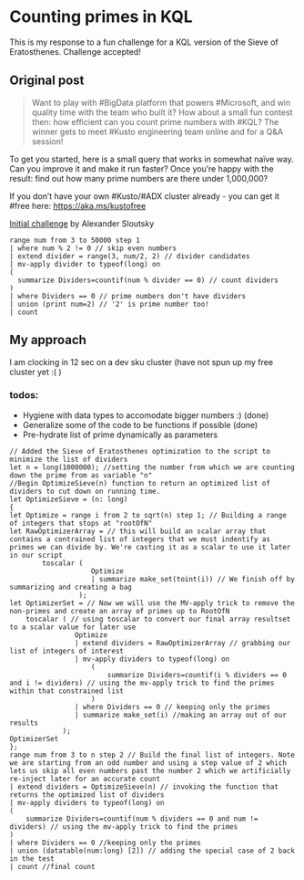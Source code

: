 # Counting primes in KQL
This is my response to a fun challenge for a KQL version of the Sieve of Eratosthenes. Challenge accepted!

## Original post

>Want to play with #BigData platform that powers #Microsoft, and win quality time with the team who built it? How about a small fun contest then: how efficient can you count prime numbers with #KQL? The winner gets to meet #Kusto engineering team online and for a Q&A session!

To get you started, here is a small query that works in somewhat naïve way. Can you improve it and make it run faster? Once you’re happy with the result: find out how many prime numbers are there under 1,000,000?

If you don’t have your own #Kusto/#ADX cluster already - you can get it #free here: https://aka.ms/kustofree

[Initial challenge](https://www.linkedin.com/posts/sloutsky_azure-data-explorer-activity-6914950553500291072-iQuu?utm_source=linkedin_share&utm_medium=member_desktop_web) by Alexander Sloutsky
``` kusto
range num from 3 to 50000 step 1 
| where num % 2 != 0 // skip even numbers
| extend divider = range(3, num/2, 2) // divider candidates
| mv-apply divider to typeof(long) on
(
  summarize Dividers=countif(num % divider == 0) // count dividers
)
| where Dividers == 0 // prime numbers don't have dividers
| union (print num=2) // '2' is prime number too!
| count
``` 
## My approach
I am clocking in 12 sec on a dev sku cluster (have not spun up my free cluster yet :( )

### todos:
- Hygiene with data types to accomodate bigger numbers :) (done)
- Generalize some of the code to be functions if possible (done)
- Pre-hydrate list of prime dynamically as parameters


``` kusto
// Added the Sieve of Eratosthenes optimization to the script to minimize the list of dividers
let n = long(1000000); //setting the number from which we are counting down the prime from as variable "n"
//Begin OptimizeSieve(n) function to return an optimized list of dividers to cut down on running time.
let OptimizeSieve = (n: long) 
{ 
let Optimize = range i from 2 to sqrt(n) step 1; // Building a range of integers that stops at "rootOfN"
let RawOptimizerArray = // this will build an scalar array that contains a contrained list of integers that we must indentify as primes we can divide by. We're casting it as a scalar to use it later in our script 
        toscalar (
                    Optimize
                    | summarize make_set(toint(i)) // We finish off by summarizing and creating a bag
                 );
let OptimizerSet = // Now we will use the MV-apply trick to remove the non-primes and create an array of primes up to RootOfN
    toscalar ( // using toscalar to convert our final array resultset to a scalar value for later use
                Optimize
                | extend dividers = RawOptimizerArray // grabbing our list of integers of interest
                | mv-apply dividers to typeof(long) on 
                    (
                        summarize Dividers=countif(i % dividers == 0 and i != dividers) // using the mv-apply trick to find the primes within that constrained list
                    )
                | where Dividers == 0 // keeping only the primes
                | summarize make_set(i) //making an array out of our results
             );
OptimizerSet             
}; 
range num from 3 to n step 2 // Build the final list of integers. Note we are starting from an odd number and using a step value of 2 which lets us skip all even numbers past the number 2 which we artificially re-inject later for an accurate count 
| extend dividers = OptimizeSieve(n) // invoking the function that returns the optimized list of dividers
| mv-apply dividers to typeof(long) on
(
    summarize Dividers=countif(num % dividers == 0 and num != dividers) // using the mv-apply trick to find the primes
)
| where Dividers == 0 //keeping only the primes
| union (datatable(num:long) [2]) // adding the special case of 2 back in the test
| count //final count
``` 

